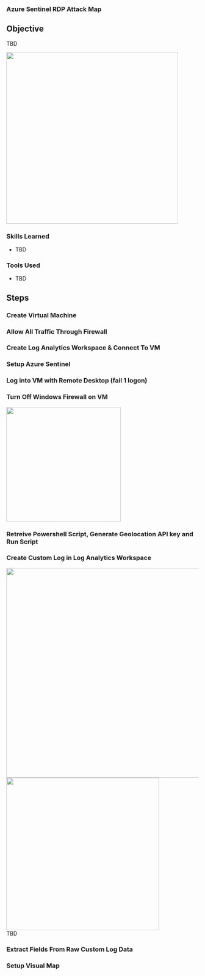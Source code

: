 ### Azure Sentinel RDP Attack Map

## Objective

TBD

<img src="https://github.com/user-attachments/assets/81d9719e-a74d-4fda-bfc0-ffd59ddc8f07" width="450"/>


### Skills Learned

- TBD

### Tools Used

- TBD


## Steps


### Create Virtual Machine



### Allow All Traffic Through Firewall



### Create Log Analytics Workspace & Connect To VM



### Setup Azure Sentinel



### Log into VM with Remote Desktop (fail 1 logon) 


### Turn Off Windows Firewall on VM
<img src="https://github.com/user-attachments/assets/e4369f4f-7df4-437d-87a9-2a028750fe4a" width="300"/>


### Retreive Powershell Script, Generate Geolocation API key and Run Script



### Create Custom Log in Log Analytics Workspace
<img src="https://github.com/user-attachments/assets/120c85d1-d7d3-4ea3-8c05-a43d0a8d6794" width="550">
<img src="https://github.com/user-attachments/assets/cddabee8-6b7f-427c-96ab-4dda30c516e4" width="400"><br>
TBD





### Extract Fields From Raw Custom Log Data


### Setup Visual Map
